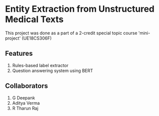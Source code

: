 # Entity Extraction from Unstructured Medical Texts

This project was done as a part of a 2-credit special topic course 'mini-project' (UE18CS306F)

## Features
1. Rules-based label extractor
2. Question answering system using BERT

## Collaborators
1. G Deepank
2. Aditya Verma
3. R Tharun Raj
